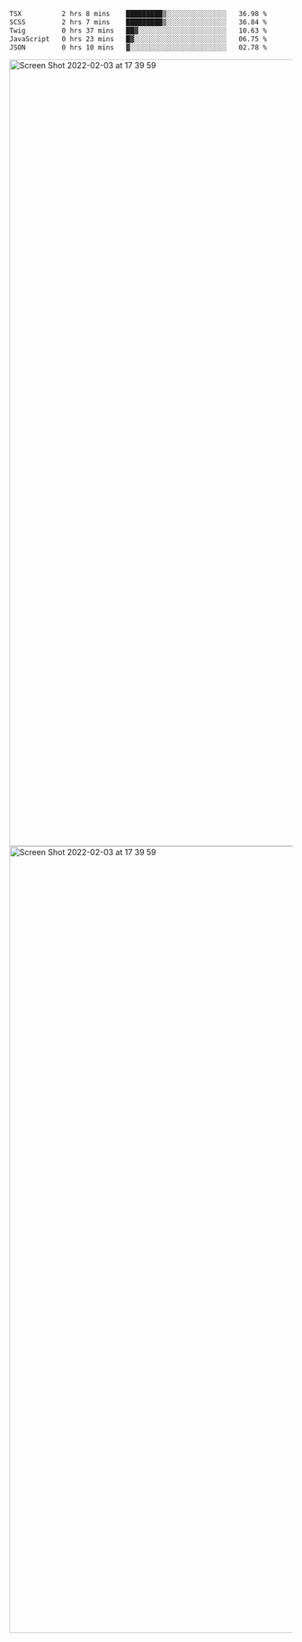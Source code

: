 <!--START_SECTION:waka-->

```txt
TSX          2 hrs 8 mins    █████████▒░░░░░░░░░░░░░░░   36.98 %
SCSS         2 hrs 7 mins    █████████▒░░░░░░░░░░░░░░░   36.84 %
Twig         0 hrs 37 mins   ██▓░░░░░░░░░░░░░░░░░░░░░░   10.63 %
JavaScript   0 hrs 23 mins   █▓░░░░░░░░░░░░░░░░░░░░░░░   06.75 %
JSON         0 hrs 10 mins   ▓░░░░░░░░░░░░░░░░░░░░░░░░   02.78 %
```

<!--END_SECTION:waka-->

<img width="1400" alt="Screen Shot 2022-02-03 at 17 39 59" src="https://user-images.githubusercontent.com/45716542/152387304-f2b60485-53a6-4f4b-a818-5cefb1b0c0ae.png">
<img width="1400" alt="Screen Shot 2022-02-03 at 17 39 59" src="https://user-images.githubusercontent.com/45716542/152387273-ea5cdf21-2a45-44da-8bef-00c1763b1d42.png">

